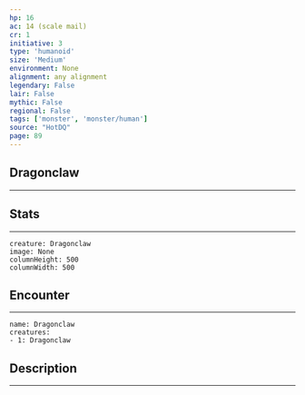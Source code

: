 ```yaml
---
hp: 16
ac: 14 (scale mail)
cr: 1
initiative: 3
type: 'humanoid'    
size: 'Medium'
environment: None
alignment: any alignment
legendary: False
lair: False
mythic: False
regional: False
tags: ['monster', 'monster/human']
source: "HotDQ"
page: 89
---
```


## Dragonclaw
---



## Stats
---

```statblock
creature: Dragonclaw
image: None
columnHeight: 500
columnWidth: 500
```

## Encounter
---

```encounter-table
name: Dragonclaw
creatures:
- 1: Dragonclaw
```

## Description
---




